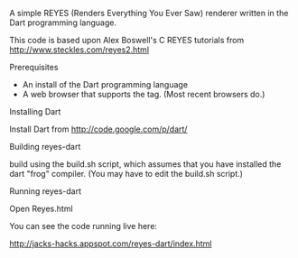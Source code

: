 A simple REYES (Renders Everything You Ever Saw) renderer written in the
Dart programming language.

This code is based upon Alex Boswell's C REYES tutorials from
http://www.steckles.com/reyes2.html

Prerequisites

 + An install of the Dart programming language
 + A web browser that supports the <CANVAS> tag. (Most recent browsers do.)

Installing Dart

Install Dart from http://code.google.com/p/dart/

Building reyes-dart

build using the build.sh script, which assumes that you have installed the dart "frog" compiler. (You may have to edit the build.sh script.)

Running reyes-dart

Open Reyes.html

You can see the code running live here:

http://jacks-hacks.appspot.com/reyes-dart/index.html
